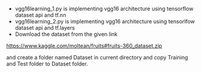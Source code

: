 - vgg16learning_1.py is implementing vgg16 architecture using tensorflow dataset
api and tf.nn
- vgg16learning_2.py is implementing vgg16 architecture using tensorlfow
dataset api and tf.layers 
- Download the dataset from the given link

https://www.kaggle.com/moltean/fruits#fruits-360_dataset.zip

and create a folder named Dataset in current directory and copy Training and Test folder 
to Dataset folder. 